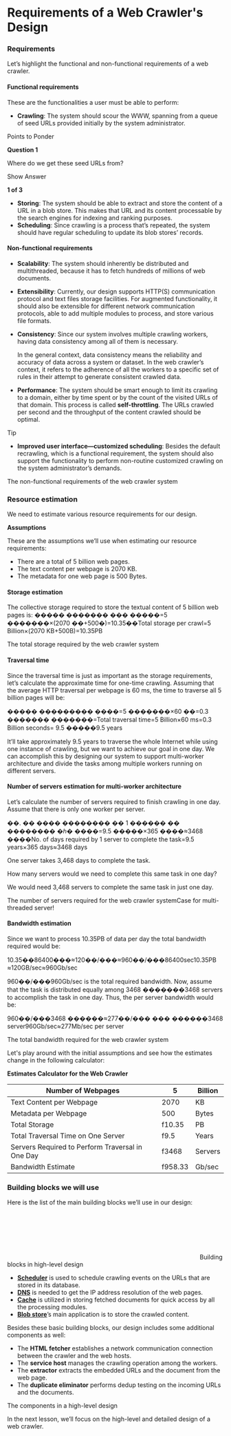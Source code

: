 # Requirements of a Web Crawler's Design

### Requirements <a href="#requirements-0" id="requirements-0"></a>

Let’s highlight the functional and non-functional requirements of a web crawler.

#### Functional requirements <a href="#functional-requirements-1" id="functional-requirements-1"></a>

These are the functionalities a user must be able to perform:

* **Crawling**: The system should scour the WWW, spanning from a queue of seed URLs provided initially by the system administrator.

Points to Ponder

**Question 1**

Where do we get these seed URLs from?

Show Answer

**1 of 3**

* **Storing**: The system should be able to extract and store the content of a URL in a blob store. This makes that URL and its content processable by the search engines for indexing and ranking purposes.
* **Scheduling**: Since crawling is a process that’s repeated, the system should have regular scheduling to update its blob stores’ records.

#### Non-functional requirements <a href="#non-functional-requirements-0" id="non-functional-requirements-0"></a>

* **Scalability**: The system should inherently be distributed and multithreaded, because it has to fetch hundreds of millions of web documents.
* **Extensibility**: Currently, our design supports HTTP(S) communication protocol and text files storage facilities. For augmented functionality, it should also be extensible for different network communication protocols, able to add multiple modules to process, and store various file formats.
*   **Consistency**: Since our system involves multiple crawling workers, having data consistency among all of them is necessary.

    In the general context, data consistency means the reliability and accuracy of data across a system or dataset. In the web crawler’s context, it refers to the adherence of all the workers to a specific set of rules in their attempt to generate consistent crawled data.
* **Performance**: The system should be smart enough to limit its crawling to a domain, either by time spent or by the count of the visited URLs of that domain. This process is called **self-throttling**. The URLs crawled per second and the throughput of the content crawled should be optimal.

Tip

* **Improved user interface—customized scheduling**: Besides the default recrawling, which is a functional requirement, the system should also support the functionality to perform non-routine customized crawling on the system administrator’s demands.

The non-functional requirements of the web crawler system

### Resource estimation <a href="#resource-estimation-0" id="resource-estimation-0"></a>

We need to estimate various resource requirements for our design.

**Assumptions**

These are the assumptions we’ll use when estimating our resource requirements:

* There are a total of 5 billion web pages.
* The text content per webpage is 2070 KB.
* The metadata for one web page is 500 Bytes.

#### Storage estimation <a href="#storage-estimation-1" id="storage-estimation-1"></a>

The collective storage required to store the textual content of 5 billion web pages is: ����� ������� ��� �����=5 �������×(2070 ��+500�)=10.35��Total storage per crawl=5 Billion×(2070 KB+500B)=10.35PB

The total storage required by the web crawler system

#### Traversal time <a href="#traversal-time-0" id="traversal-time-0"></a>

Since the traversal time is just as important as the storage requirements, let’s calculate the approximate time for one-time crawling. Assuming that the average HTTP traversal per webpage is 60 ms, the time to traverse all 5 billion pages will be:

����� ��������� ����=5 �������×60 ��=0.3 ������� �������=Total traversal time=5 Billion×60 ms=0.3 Billion seconds= 9.5 �����9.5 years

It’ll take approximately 9.5 years to traverse the whole Internet while using one instance of crawling, but we want to achieve our goal in one day. We can accomplish this by designing our system to support multi-worker architecture and divide the tasks among multiple workers running on different servers.

#### Number of servers estimation for multi-worker architecture <a href="#number-of-servers-estimation-for-multi-worker-architecture-1" id="number-of-servers-estimation-for-multi-worker-architecture-1"></a>

Let’s calculate the number of servers required to finish crawling in one day. Assume that there is only one worker per server.

��. �� ���� �������� �� 1 ������ �� �������� �ℎ� ����=9.5 �����×365 ����≈3468 ����No. of days required by 1 server to complete the task=9.5 years×365 days≈3468 days

One server takes 3,468 days to complete the task.

How many servers would we need to complete this same task in one day?

We would need 3,468 servers to complete the same task in just one day.

The number of servers required for the web crawler systemCase for multi-threaded server!

#### Bandwidth estimation <a href="#bandwidth-estimation-0" id="bandwidth-estimation-0"></a>

Since we want to process 10.35PB of data per day the total bandwidth required would be:

10.35��86400���≈120��/���≈960��/���86400sec10.35PB​≈120GB/sec≈960Gb/sec

960��/���960Gb/sec is the total required bandwidth. Now, assume that the task is distributed equally among 3468 �������3468 servers to accomplish the task in one day. Thus, the per server bandwidth would be:

960��/���3468 ������≈277��/��� ��� ������3468 server960Gb/sec​≈277Mb/sec per server

The total bandwidth required for the web crawler system

Let's play around with the initial assumptions and see how the estimates change in the following calculator:

**Estimates Calculator for the Web Crawler**

| Number of Webpages                               | 5       | Billion |
| ------------------------------------------------ | ------- | ------- |
| Text Content per Webpage                         | 2070    | KB      |
| Metadata per Webpage                             | 500     | Bytes   |
| Total Storage                                    | f10.35  | PB      |
| Total Traversal Time on One Server               | f9.5    | Years   |
| Servers Required to Perform Traversal in One Day | f3468   | Servers |
| Bandwidth Estimate                               | f958.33 | Gb/sec  |

### Building blocks we will use <a href="#building-blocks-we-will-use-0" id="building-blocks-we-will-use-0"></a>

Here is the list of the main building blocks we’ll use in our design:

![](data:image/svg+xml;base64,PHN2ZyB3aWR0aD0iNDQ4IiBoZWlnaHQ9IjExMCIgeG1sbnM9Imh0dHA6Ly93d3cudzMub3JnLzIwMDAvc3ZnIiB2ZXJzaW9uPSIxLjEiLz4=)Building blocks in high-level design

* [**Scheduler**](../distributed-task-scheduler/system-design-the-distributed-task-scheduler.md) is used to schedule crawling events on the URLs that are stored in its database.
* [**DNS**](../domain-name-system/introduction-to-domain-name-system-dns.md) is needed to get the IP address resolution of the web pages.
* [**Cache**](../distributed-cache/system-design-the-distributed-cache.md) is utilized in storing fetched documents for quick access by all the processing modules.
* [**Blob store**](../blob-store/system-design-a-blob-store.md)’s main application is to store the crawled content.

Besides these basic building blocks, our design includes some additional components as well:

* The **HTML fetcher** establishes a network communication connection between the crawler and the web hosts.
* The **service host** manages the crawling operation among the workers.
* The **extractor** extracts the embedded URLs and the document from the web page.
* The **duplicate eliminator** performs dedup testing on the incoming URLs and the documents.

The components in a high-level design

In the next lesson, we’ll focus on the high-level and detailed design of a web crawler.
